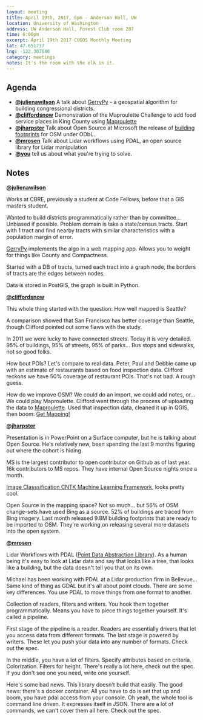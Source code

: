 ```yaml
---
layout: meeting
title: April 19th, 2017, 6pm - Anderson Hall, UW
location: University of Washington
address: UW Anderson Hall, Forest Club room 207
time: 6:00pm
excerpt: April 19th 2017 CUGOS Monthly Meeting
lat: 47.651737
lng: -122.307540
category: meetings
notes: It's the room with the elk in it.
---
```



## Agenda

- **[@julienawilson](http://github.com/julienawilson)** A talk about [GerryPy](http://github.com/gerrypy/gerrypy) - a geospatial algorithm for building congressional districts.
- **[@cliffordsnow](http://github.com/cliffordsnow)** Demonstration of the Maproulette Challenge to add food service places in King County using [Maproulette](http://maproulette.org/map/2469)
- **[@jharpster](http://github.com/jharpster)** Talk about Open Source at Microsoft the release of [building footprints](https://wiki.openstreetmap.org/wiki/Microsoft_Building_Footprint_Data) for OSM under ODbL.
- **[@mrosen](http://github.com/mrosen)** Talk about Lidar workflows using PDAL, an open source library for Lidar manipulation
- **[@you](http://cugos.org/people/)** tell us about what you're trying to solve.


## Notes

**[@julienawilson](http://github.com/julienawilson)**

Works at CBRE, previously a student at Code Fellows, before that a GIS masters student.

Wanted to build districts programmatically rather than by committee... Unbiased if possible. Problem domain is take a state/census tracts. Start with 1 tract and find nearby tracts with similar characteristics with a population margin of error.

[GerryPy](http://gerrypy.herokuapp.com/) implements the algo in a web mapping app. Allows you to weight for things like County and Compactness.

Started with a DB of tracts, turned each tract into a graph node, the borders of tracts are the edges between nodes.

Data is stored in PostGIS, the graph is built in Python.



**[@cliffordsnow](http://github.com/cliffordsnow)**

This whole thing started with the question: How well mapped is Seattle?

A comparison showed that San Francisco has better coverage than Seattle, though Clifford pointed out some flaws with the study.

In 2011 we were lucky to have connected streets. Today it is very detailed. 95% of buildings, 95% of streets, 95% of parks... Bus stops and sidewalks, not so good folks.

How bout POIs? Let's compare to real data. Peter, Paul and Debbie came up with an estimate of restaurants based on food inspection data. Clifford reckons we have 50% coverage of restaurant POIs. That's not bad. A rough guess.

How do we improve OSM? We could do an import, we could add notes, or... We could play Maproulette. Clifford went through the process of uploading the data to [Maproulette](http://maproulette.org/). Used that inspection data, cleaned it up in QGIS, then boom: [Get Mapping!](http://maproulette.org/map/2469/2154401)



**[@jharpster](http://github.com/jharpster)**

Presentation is in PowerPoint on a Surface computer, but he is talking about Open Source. He's relatively new, been spending the last 9 months figuring out where the cohort is hiding.

MS is the largest contributor to open contributor on Github as of last year. 16k contributors to MS repos. They have internal Open Source nights once a month.

[Image Classsification CNTK Machine Learning Framework](https://github.com/Azure/Embarrassingly-Parallel-Image-Classification/tree/master/tf), looks pretty cool.

Open Source in the mapping space? Not so much... but 56% of OSM change-sets have used Bing as a source. 52% of buildings are traced from Bing imagery. Last month released 9.8M building footprints that are ready to be imported to OSM. They're working on releasing several more datasets into the open system.



**[@mrosen](http://github.com/mrosen)**

Lidar Workflows with PDAL ([Point Data Abstraction Library](https://www.pdal.io/)). As a human being it's easy to look at Lidar data and say that looks like a tree, that looks like a building, but the data doesn't tell you that on its own.

Michael has been working with PDAL at a Lidar production firm in Bellevue... Same kind of thing as GDAL but it's all about point clouds. There are some key differences. You use PDAL to move things from one format to another.

Collection of readers, filters and writers. You hook them together programmatically. Means you have to piece things together yourself. It's called a pipeline.

First stage of the pipeline is a reader. Readers are essentially drivers that let you access data from different formats. The last stage is powered by writers. These let you push your data into any number of formats. Check out the spec.

In the middle, you have a lot of filters. Specify attributes based on criteria. Colorization. Filters for height. There's really a lot here, check out the spec. If you don't see one you need, write one yourself.

Here's some bad news. This library doesn't build that easily. The good news: there's a docker container. All you have to do is set that up and boom, you have pdal access from your console. Oh yeah, the whole tool is command line driven. It expresses itself in JSON. There are a lot of commands, we can't cover them all here. Check out the spec.
